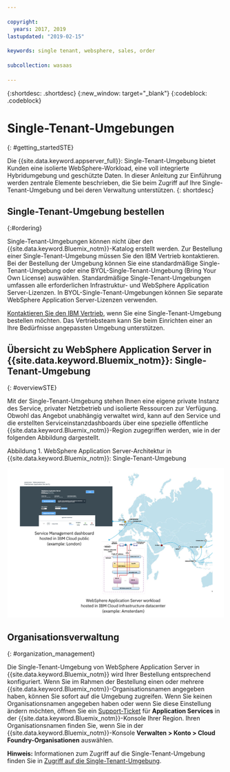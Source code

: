 ```yaml
---

copyright:
  years: 2017, 2019
lastupdated: "2019-02-15"

keywords: single tenant, websphere, sales, order

subcollection: wasaas

---
```


{:shortdesc: .shortdesc}
{:new_window: target="_blank"}
{:codeblock: .codeblock}

# Single-Tenant-Umgebungen
{: #getting_startedSTE}

Die {{site.data.keyword.appserver_full}}: Single-Tenant-Umgebung bietet Kunden eine isolierte WebSphere-Workload, eine voll integrierte Hybridumgebung und geschützte Daten. In dieser Anleitung zur Einführung werden zentrale Elemente beschrieben, die Sie beim Zugriff auf Ihre Single-Tenant-Umgebung und bei deren Verwaltung unterstützen.
{: shortdesc}

## Single-Tenant-Umgebung bestellen
{:#ordering}

Single-Tenant-Umgebungen können nicht über den {{site.data.keyword.Bluemix_notm}}-Katalog erstellt werden. Zur Bestellung einer Single-Tenant-Umgebung müssen Sie den IBM Vertrieb kontaktieren. Bei der Bestellung der Umgebung können Sie eine standardmäßige Single-Tenant-Umgebung oder eine BYOL-Single-Tenant-Umgebung (Bring Your Own License) auswählen. Standardmäßige Single-Tenant-Umgebungen umfassen alle erforderlichen Infrastruktur- und WebSphere Application Server-Lizenzen. In BYOL-Single-Tenant-Umgebungen können Sie separate WebSphere Application Server-Lizenzen verwenden.

[Kontaktieren Sie den IBM Vertrieb](/docs/services/ApplicationServeronCloud?topic=wasaas-reporting_issues#contacting-sales), wenn Sie eine Single-Tenant-Umgebung bestellen möchten. Das Vertriebsteam kann Sie beim Einrichten einer an Ihre Bedürfnisse angepassten Umgebung unterstützen.

## Übersicht zu WebSphere Application Server in {{site.data.keyword.Bluemix_notm}}: Single-Tenant-Umgebung
{: #overviewSTE}

Mit der Single-Tenant-Umgebung stehen Ihnen eine eigene private Instanz des Service, privater Netzbetrieb und isolierte Ressourcen zur Verfügung. Obwohl das Angebot unabhängig verwaltet wird, kann auf den Service und die erstellten Serviceinstanzdashboards über eine spezielle öffentliche {{site.data.keyword.Bluemix_notm}}-Region zugegriffen werden, wie in der folgenden Abbildung dargestellt.

Abbildung 1. WebSphere Application Server-Architektur in {{site.data.keyword.Bluemix_notm}}: Single-Tenant-Umgebung

![Abbildung 1. Architektur der Single-Tenant-Umgebung](images/WASaaS.png)


## Organisationsverwaltung
{: #organization_management}

Die Single-Tenant-Umgebung von WebSphere Application Server in {{site.data.keyword.Bluemix_notm}} wird Ihrer Bestellung entsprechend konfiguriert. Wenn Sie im Rahmen der Bestellung einen oder mehrere {{site.data.keyword.Bluemix_notm}}-Organisationsnamen angegeben haben, können Sie sofort auf die Umgebung zugreifen. Wenn Sie keinen Organisationsnamen angegeben haben oder wenn Sie diese Einstellung ändern möchten, öffnen Sie ein [Support-Ticket](/docs/services/ApplicationServeronCloud?topic=wasaas-reporting_issues#reporting_issues) für **Application Services** in der {{site.data.keyword.Bluemix_notm}}-Konsole Ihrer Region. Ihren Organisationsnamen finden Sie, wenn Sie in der {{site.data.keyword.Bluemix_notm}}-Konsole **Verwalten > Konto > Cloud Foundry-Organisationen** auswählen.

**Hinweis:** Informationen zum Zugriff auf die Single-Tenant-Umgebung finden Sie in [Zugriff auf die Single-Tenant-Umgebung](/docs/services/ApplicationServeronCloud?topic=wasaas-singleTenantEnvironment#singleTenantEnvironment).
